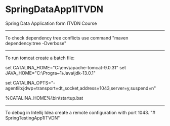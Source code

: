 # SpringDataApp1ITVDN
Spring Data Application form ITVDN Course

------
To check dependency tree conflicts use command "maven dependency:tree -Dverbose"

------
To run tomcat create a batch file:

set CATALINA_HOME="C:\env\apache-tomcat-9.0.31"
set JAVA_HOME="C:\Progra~1\Java\jdk-13.0.1"

set CATALINA_OPTS="-agentlib:jdwp=transport=dt_socket,address=1043,server=y,suspend=n"

%CATALINA_HOME%\bin\startup.bat

------
To debug in Intellij Idea create a remote configuration with port 1043.
"# SpringTestingApp1ITVDN" 
